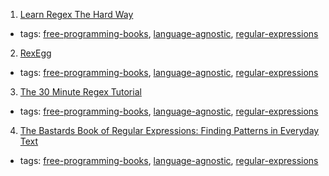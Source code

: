 1. [Learn Regex The Hard Way](http://regex.learncodethehardway.org/book/)
  * tags: [free-programming-books](tags/free-programming-books.md), [language-agnostic](tags/language-agnostic.md), [regular-expressions](tags/regular-expressions.md)
2. [RexEgg](http://www.rexegg.com)
  * tags: [free-programming-books](tags/free-programming-books.md), [language-agnostic](tags/language-agnostic.md), [regular-expressions](tags/regular-expressions.md)
3. [The 30 Minute Regex Tutorial](http://www.codeproject.com/Articles/9099/The-Minute-Regex-Tutorial)
  * tags: [free-programming-books](tags/free-programming-books.md), [language-agnostic](tags/language-agnostic.md), [regular-expressions](tags/regular-expressions.md)
4. [The Bastards Book of Regular Expressions: Finding Patterns in Everyday Text](https://leanpub.com/bastards-regexes)
  * tags: [free-programming-books](tags/free-programming-books.md), [language-agnostic](tags/language-agnostic.md), [regular-expressions](tags/regular-expressions.md)
